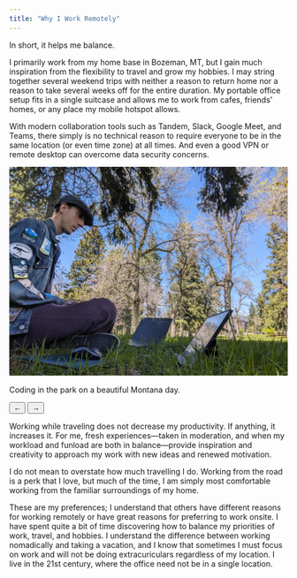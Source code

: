 ```yaml
---
title: "Why I Work Remotely"
---
```


In short, it helps me balance.

I primarily work from my home base in Bozeman, MT, but I gain much inspiration
from the flexibility to travel and grow my hobbies. I may string together
several weekend trips with neither a reason to return home nor a reason to
take several weeks off for the entire duration. My portable office setup fits
in a single suitcase and allows me to work from cafes, friends' homes, or
any place my mobile hotspot allows.

With modern collaboration tools such as Tandem, Slack, Google Meet, and Teams,
there simply is no technical reason to require everyone to be in the same
location (or even time zone) at all times. And even a good VPN or remote
desktop can overcome data security concerns.

<script style="text/javascript">
// Set filenames and captions.
var filenames = ["park.jpg", "focusnye.jpg", "nyc", "millelacs.jpg"];
var alttext = [
  "A person wearing a denim jacket sits on grass under a tree, looking at a notebook computer on the ground in front of them.",
  "Hundred of people dance in a large ballroom lit with a rainbow of lights. A video screen on the far wall says \"2024\" in gold script.",
  "Three people smile for a photo in a dark bar illuminated in red. The nighttime New Yor City skyline is visible out a window, with the Empire State Building prominently lit by bright white lights.",
  "A dawn twilight scene at a campground in a deciduous forest. There is a green pup tent in the foreground and a small white car parked in the background."
];
var captions = [
  "Coding in the park on a beautiful Montana day.",
  "Ringing in the new year at Lindy Focus in Asheville, NC. I spent a week working from a hotel suite during the day and dancing all night!",
  "Exploring NYC. I worked from my friend's apartment and enjoyed getting to know new nightlife.",
  "Camping at Mille Lacs, MN. This trip included both a week of actual time off for a family ruinion and another week working from a friend's house."
];

// Index of the displayed image and caption.
var idx = 0;

// Functions to update the image and caption.
function updateImage(){
  document.getElementById("galleryimage").src = "{../assets/remote/" + filenames[idx]
  document.getElementById("galleryimage").alt = alttext[idx]
  document.getElementById("gallerycaption").innerText = captions[idx]
}
function prevImage(){
  if(idx > 0){
    idx--;
  } else {
    idx = filenames.length - 1
  }
  updateImage();
}
function nextImage(){
  if(idx < filenames.length - 1) {
    idx++;
  } else {
    idx = 0
  }
  updateImage();
}
</script>
<img id="galleryimage" src="../assets/remote/park.jpg" alt="A person wearing a denim jacket sits on grass under a tree, looking at a notebook computer on the ground in front of them." />
<p id="gallerycaption">
Coding in the park on a beautiful Montana day.
</p>
<span style="text-align: center">
<button name="previmage" id="previmage" onclick="prevImage()">&larr;</button>
<button name="nextimage" id="nextimage" onclick="nextImage()">&rarr;</button>
</span>
<script style="text/javascript">
updateImage();
</script>

Working while traveling does not decrease my productivity. If anything, it
increases it. For me, fresh experiences&mdash;taken in moderation, and when
my workload and funload are both in balance&mdash;provide inspiration and
creativity to approach my work with new ideas and renewed motivation.

I do not mean to overstate how much travelling I do. Working from the road is
a perk that I love, but much of the time, I am simply most comfortable working
from the familiar surroundings of my home.

These are my preferences; I understand that others have different reasons for
working remotely or have great reasons for preferring to work onsite. I have
spent quite a bit of time discovering how to balance my priorities of work,
travel, and hobbies. I understand the difference between working nomadically
and taking a vacation, and I know that sometimes I must focus on work and will
not be doing extracuriculars regardless of my location. I live in the 21st
century, where the office need not be in a single location.


